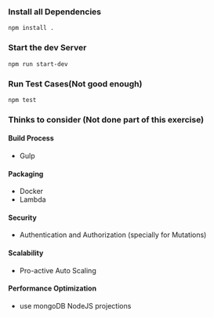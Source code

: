 ### Install all Dependencies

    npm install .

### Start the dev Server
    
    npm run start-dev

### Run Test Cases(Not good enough)

    npm test

### Thinks to consider (Not done part of this exercise)

#### Build Process
   - Gulp

#### Packaging
   - Docker
   - Lambda
   
#### Security
   - Authentication and Authorization (specially for Mutations)

#### Scalability
   - Pro-active Auto Scaling

#### Performance Optimization
   - use mongoDB NodeJS projections

    


    

